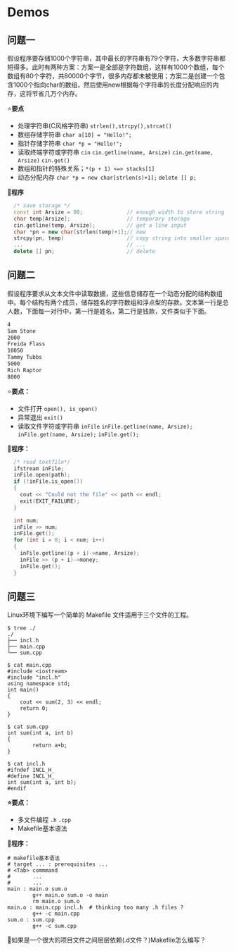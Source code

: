 # Demos

## 问题一

假设程序要存储1000个字符串，其中最长的字符串有79个字符，大多数字符串都短得多。此时有两种方案：方案一是全部是字符数组，这样有1000个数组，每个数组有80个字符，共80000个字节，很多内存都未被使用；方案二是创建一个包含1000个指向char的数组，然后使用new根据每个字符串的长度分配响应的内存，这将节省几万个内存。

⭐**要点**

- 处理字符串(C风格字符串) `strlen(),strcpy(),strcat()`
- 数组存储字符串 `char a[10] = "Hello!";`
- 指针存储字符串 `char *p = "Hello!";`
- 读取终端字符或字符串 `cin` `cin.getline(name, Arsize)`  `cin.get(name, Arsize)`  `cin.get()`
- 数组和指针的特殊关系；`*(p + 1) <=> stacks[1]`
- 动态分配内存 `char *p = new char[strlen(s)+1];` `delete [] p;`

📝**程序**

``` C++
  /* save storage */
  const int Arsize = 80;              // enough width to store string
  char temp[Arsize];                  // temporary storage 
  cin.getline(temp, Arsize);          // get a line input
  char *pn = new char[strlen(temp)+1];// new
  strcpy(pn, temp)                    // copy string into smaller space
  ...                                 // ...
  delete [] pn;                       // delete
```

## 问题二

假设程序要求从文本文件中读取数据，这些信息储存在一个动态分配的结构数组中。每个结构有两个成员，储存姓名的字符数组和浮点型的存款。文本第一行是总人数，下面每一对行中，第一行是姓名，第二行是钱款，文件类似于下面。

``` txt
4
Sam Stone
2000
Freida Flass
10050
Tammy Tubbs
5000
Rich Raptor
8000
```

⭐**要点：**

- 文件打开 `open(), is_open()`
- 异常退出 `exit()`
- 读取文件字符或字符串 `inFile` `inFile.getline(name, Arsize);` `inFile.get(name, Arsize);` `inFile.get();`

**:memo:程序：**

``` C++
  /* read textfile*/
  ifstream inFile;
  inFile.open(path);
  if (!inFile.is_open())
  {
    cout << "Could not the file" << path << endl;
    exit(EXIT_FAILURE);
  }

  int num;
  inFile >> num;
  inFile.get();
  for (int i = 0; i < num; i++)
  {
    inFile.getline((p + i)->name, Arsize);
    inFile >> (p + i)->money;
    inFile.get();
  }
```

## 问题三

Linux环境下编写一个简单的 Makefile 文件适用于三个文件的工程。

``` Shell
$ tree ./ 
./
├── incl.h
├── main.cpp
└── sum.cpp

$ cat main.cpp
#include <iostream>
#include "incl.h"
using namespace std;
int main()
{
    cout << sum(2, 3) << endl;
    return 0;
}

$ cat sum.cpp
int sum(int a, int b)
{
        return a+b;
}

$ cat incl.h
#ifndef INCL_H_
#define INCL_H_
int sum(int a, int b);
#endif
```

**:star:要点：**

- 多文件编程 `.h` `.cpp`
- Makefile基本语法

**:memo:程序：**

```shell
# makefile基本语法
# target ... : prerequisites ...
# <Tab> commmand
#       ...
#       ...
main : main.o sum.o
        g++ main.o sum.o -o main
        rm main.o sum.o
main.o : main.cpp incl.h  # thinking too many .h files ?
        g++ -c main.cpp
sum.o : sum.cpp
        g++ -c sum.cpp
```

:thinking:如果是一个很大的项目文件之间层层依赖(.d文件？)Makefile怎么编写？
